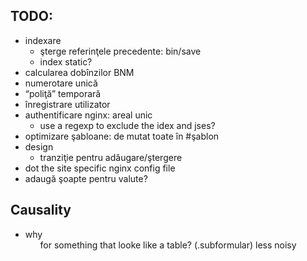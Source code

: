 TODO:
-----

* indexare
  * şterge referinţele precedente: bin/save
  * index static?
* calcularea dobînzilor BNM
* numerotare unică
* “poliţă” temporară
* înregistrare utilizator
* authentificare nginx: areal unic
  * use a regexp to exclude the idex and jses?
* optimizare şabloane: de mutat toate în #şablon
* design
  * tranziţie pentru adăugare/ştergere
* dot the site specific nginx config file
* adaugă şoapte pentru valute?


Causality
---------

* why <ol> for something that looke like a table? (.subformular)
  less noisy
